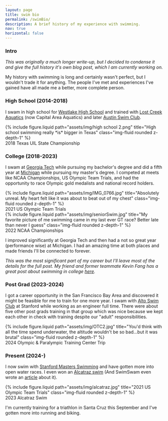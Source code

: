 ```yaml
---
layout: page
title: swim bio
permalink: /swimBio/
description: A brief history of my experience with swimming.
nav: true
horizontal: false
---
```


### Intro
*This was originally a much longer write-up, but I decided to condense it and give the full history it's own blog post, which I am currently working on.*

My history with swimming is long and certainly wasn't perfect, but I wouldn't trade it for anything. The people I've met and experiences I've gained have all made me a better, more complete person. 


### High School (2014-2018)
I swam in high school for [Westlake High School](https://whs.eanesisd.net/) and trained with [Lost Creek Aquatics](https://www.capitalareaaquatics.com/page/home) (now Capital Area Aquatics) and later [Austin Swim Club](https://www.usms.org/clubs/austin-swim-club-2581?gad_source=1&gclid=CjwKCAjwm_SzBhAsEiwAXE2Cv0xPgP_8BomvqGDmUqCKUXpB55unLJx3iZho0ftc7rS2ovWxUYxU-xoCbEsQAvD_BwE). 

<div class = "container">
    <div class = "row">
    <div class="col"></div>
        <div class = "col-8">
        {% include figure.liquid path="assets/img/high school 2.png" title="High school swimming really *is* bigger in Texas" class="img-fluid rounded z-depth-1" %}
        </div>
    <div class="col"></div>
    <div class = "caption">
        2018 Texas UIL State Championship
    </div>
    </div>
</div>

### College (2018-2023)
I swam at [Georgia Tech](https://ramblinwreck.com/sports/c-swim/) while pursuing my bachelor's degree and did a fifth year at [Michigan](https://mgoblue.com/sports/mens-swimming-and-diving) while pursuing my master's degree. I competed at meets like NCAA Championships, US Olympic Team Trials, and had the opportunity to race Olympic gold medalists and national record holders.

<div class = "container">
    <div class = "row">
        <div class="col"></div>
        <div class = "col-8">
        {% include figure.liquid path="assets/img/IMG_0766.jpg" title="Absolutely unreal. My heart felt like it was about to beat out of my chest" class="img-fluid rounded z-depth-1" %}
        </div>
        <div class="col"></div>
    </div>
    <div class = "caption">
    2021 US Olympic Team Trials
    </div>
    <div class = "row">
        <div class="col"></div>
        <div class = "col-8">
        {% include figure.liquid path="assets/img/seniorSwim.jpg" title="My favorite picture of me swimming came in my last ever GT race? Better late than never I guess" class="img-fluid rounded z-depth-1" %}
        </div>
        <div class="col"></div>
    </div>
    <div class = "caption">
    2022 NCAA Championships
    </div>
</div>

I improved significantly at Georgia Tech and then had a not so great year (performance wise) at Michigan. I had an amazing time at both places and made friends I'll be connected to forever.

*This was the most significant part of my career but I'll leave most of the details for the full post. My friend and former teammate Kevin Fang has a great post about swimming in college [here](https://fourcontext.com/index.php/2022/02/pros-and-cons-of-being-a-college-swimmer/).*

### Post Grad (2023-2024)
I got a career opportunity in the San Francisco Bay Area and discovered it might be feasible for me to train for one more year. I swam with [Alto Swim Club](https://altoswimclub.com/) at Stanford while working as an engineer full time. There were about five other post grads training in that group which was nice because we kept each other in check with training despite our "adult" responsibilities. 


<div class = "container">
    <div class = "row">
        <div class="col"></div>
            <div class = "col-5" >
            {% include figure.liquid path="assets/img/OTC2.jpg" title="You'd think with all the time spend underwater, the altitude wouldn't be so bad...but it was brutal" class="img-fluid rounded z-depth-1" %}
            </div>
        <div class="col"></div>
        <div class = "caption">
    </div>
     2024 Olympic & Paralympic Training Center Trip
    </div>
</div>


### Present (2024-)
I now swim with [Stanford Masters Swimming](https://web.stanford.edu/group/masters/) and have gotten more into open water races. I even won an [Alcatraz swim](https://www.itsyourrace.com/Results.aspx?amax=199&amin=0&eid=122546&g=A&id=8078&y=2023) (And SwimSwam even wrote an [article](https://swimswam.com/ryan-murphy-competes-in-sharkfest-alcatraz-swim/) about it).

<div class = "container">
    <div class = "row">
    <div class="col"></div>
        <div class = "col-5">
        {% include figure.liquid path="assets/img/alcatraz.jpg" title="2021 US Olympic Team Trials" class="img-fluid rounded z-depth-1" %}
        </div>
    <div class="col"></div>
    </div>
    <div class = "caption">
        2023 Alcatraz Swim
    </div>
</div>

I'm currently training for a triathlon in Santa Cruz this September and I've gotten more into running and biking.
